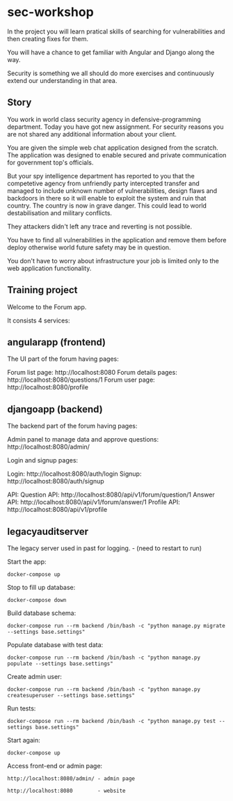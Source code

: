 sec-workshop
============

In the project you will learn pratical skills of searching for vulnerabilities and then creating fixes for them.

You will have a chance to get familiar with Angular and Django along the way.

Security is something we all should do more exercises and continuously extend our understanding in that area.


Story
-----

You work in world class security agency in defensive-programming department.
Today you have got new assignment.
For security reasons you are not shared any additional information about your client.

You are given the simple web chat application designed from the scratch. The application was designed
to enable secured and private communication for government top's officials. 

But your spy intelligence department has reported to you that the competetive agency from unfriendly party
intercepted transfer and managed to include unknown number of vulnerabilities, design flaws and backdoors in there so
it will enable to exploit the system and ruin that country.
The country is now in grave danger. This could lead to world destabilisation and military conflicts.

They attackers didn't left any trace and reverting is not possible.

You have to find all vulnerabilities in the application and remove them before deploy otherwise world future safety may be in question.

You don't have to worry about infrastructure your job is limited only to the web application functionality.


Training project
----------------

Welcome to the Forum app.

It consists 4 services:

angularapp (frontend)
---------------------
The UI part of the forum having pages:

Forum list page: http://localhost:8080 
Forum details pages: http://localhost:8080/questions/1
Forum user page: http://localhost:8080/profile

djangoapp (backend)
-------------------
The backend part of the forum having pages:

Admin panel to manage data and approve questions: http://localhost:8080/admin/

Login and signup pages:

Login: http://localhost:8080/auth/login
Signup: http://localhost:8080/auth/signup

API:
Question API: http://localhost:8080/api/v1/forum/question/1
Answer API: http://localhost:8080/api/v1/forum/answer/1
Profile API: http://localhost:8080/api/v1/profile

legacyauditserver
-----------------
The legacy server used in past for logging. - (need to restart to run)



Start the app:

    docker-compose up
    
Stop to fill up database:

    docker-compose down
    
Build database schema:        
    
    docker-compose run --rm backend /bin/bash -c "python manage.py migrate --settings base.settings"
    
Populate database with test data:

    docker-compose run --rm backend /bin/bash -c "python manage.py populate --settings base.settings"

Create admin user:

    docker-compose run --rm backend /bin/bash -c "python manage.py createsuperuser --settings base.settings"
    
Run tests:

    docker-compose run --rm backend /bin/bash -c "python manage.py test --settings base.settings"
    
Start again:

    docker-compose up
    
Access front-end or admin page:

    http://localhost:8080/admin/ - admin page
    
    http://localhost:8080        - website


